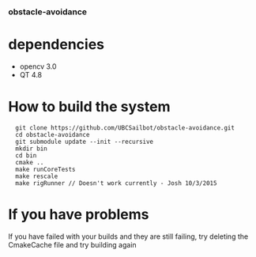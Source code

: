 ### obstacle-avoidance

# dependencies

- opencv 3.0
- QT 4.8

# How to build the system

```
  git clone https://github.com/UBCSailbot/obstacle-avoidance.git
  cd obstacle-avoidance
  git submodule update --init --recursive 
  mkdir bin
  cd bin
  cmake ..
  make runCoreTests
  make rescale
  make rigRunner // Doesn't work currently - Josh 10/3/2015
```

# If you have problems
  If you have failed with your builds and they are still failing, try deleting the CmakeCache file and try building again
